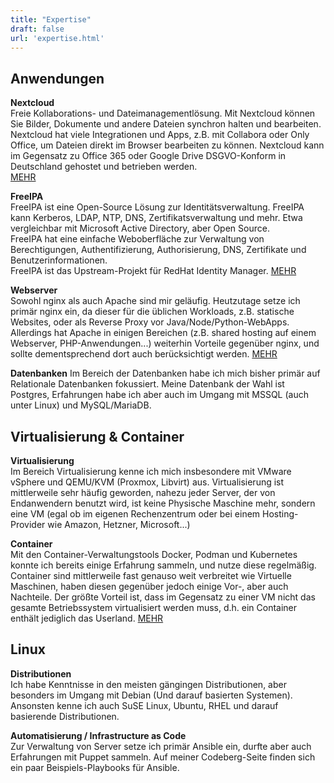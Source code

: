 ```yaml
---
title: "Expertise"
draft: false
url: 'expertise.html'
---
```


## Anwendungen

**Nextcloud**  
Freie Kollaborations- und Dateimanagementlösung. Mit Nextcloud können Sie Bilder, Dokumente und andere Dateien synchron
halten und bearbeiten. Nextcloud hat viele Integrationen und Apps, z.B. mit Collabora oder Only Office, um Dateien 
direkt im Browser bearbeiten zu können.
Nextcloud kann im Gegensatz zu Office 365 oder Google Drive DSGVO-Konform in Deutschland gehostet und betrieben werden.  
[MEHR](/expertise/netxcloud/)

**FreeIPA**  
FreeIPA ist eine Open-Source Lösung zur Identitätsverwaltung. FreeIPA kann Kerberos, LDAP, NTP, DNS, 
Zertifikatsverwaltung und mehr. Etwa vergleichbar mit Microsoft Active Directory, aber Open Source.   
FreeIPA hat eine einfache Weboberfläche zur Verwaltung von Berechtigungen, Authentifizierung, Authorisierung, DNS,
Zertifikate und Benutzerinformationen.  
FreeIPA ist das Upstream-Projekt für RedHat Identity Manager. 
[MEHR](/expertise/freeipa/)

**Webserver**  
Sowohl nginx als auch Apache sind mir geläufig. Heutzutage setze ich primär nginx ein, da dieser für die üblichen 
Workloads, z.B. statische Websites, oder als Reverse Proxy vor Java/Node/Python-WebApps. Allerdings hat Apache in 
einigen Bereichen (z.B. shared hosting auf einem Webserver, PHP-Anwendungen...) weiterhin Vorteile gegenüber nginx, 
und sollte dementsprechend dort auch berücksichtigt werden.
[MEHR](/expertise/webserver/)

**Datenbanken**
Im Bereich der Datenbanken habe ich mich bisher primär auf Relationale Datenbanken fokussiert. Meine Datenbank der Wahl
ist Postgres, Erfahrungen habe ich aber auch im Umgang mit MSSQL (auch unter Linux) und MySQL/MariaDB.

## Virtualisierung & Container
**Virtualisierung**   
Im Bereich Virtualisierung kenne ich mich insbesondere mit VMware vSphere und QEMU/KVM (Proxmox, Libvirt) aus. 
Virtualisierung ist mittlerweile sehr häufig geworden, nahezu jeder Server, der von Endanwendern benutzt wird, ist
keine Physische Maschine mehr, sondern eine VM (egal ob im eigenen Rechenzentrum oder bei einem Hosting-Provider wie
Amazon, Hetzner, Microsoft...)

**Container**  
Mit den Container-Verwaltungstools Docker, Podman und Kubernetes konnte ich bereits einige Erfahrung sammeln, und nutze
diese regelmäßig. Container sind mittlerweile fast genauso weit verbreitet wie Virtuelle Maschinen, haben diesen
gegenüber jedoch einige Vor-, aber auch Nachteile. Der größte Vorteil ist, dass im Gegensatz zu einer VM nicht das
gesamte Betriebssystem virtualisiert werden muss, d.h. ein Container enthält jediglich das Userland.
[MEHR](/expertise/container/)

## Linux
**Distributionen**  
Ich habe Kenntnisse in den meisten gängingen Distributionen, aber besonders im Umgang mit Debian (Und darauf basierten 
Systemen).  
Ansonsten kenne ich auch SuSE Linux, Ubuntu, RHEL und darauf basierende Distributionen.

**Automatisierung / Infrastructure as Code**  
Zur Verwaltung von Server setze ich primär Ansible ein, durfte aber auch Erfahrungen mit Puppet sammeln. Auf meiner Codeberg-Seite finden sich ein paar Beispiels-Playbooks für Ansible.

<!-- vim: set wrap linebreak textwidth=120 cc=120 spell spelllang=de,en : -->
